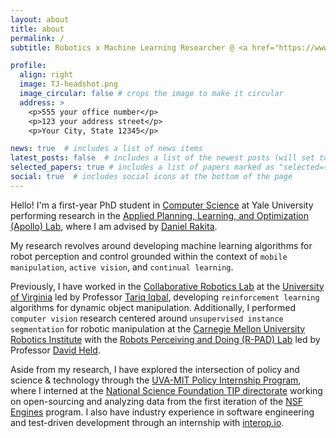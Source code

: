 ```yaml
---
layout: about
title: about
permalink: /
subtitle: Robotics x Machine Learning Researcher @ <a href="https://www.yale.edu">Yale University</a>

profile:
  align: right
  image: TJ-headshot.png
  image_circular: false # crops the image to make it circular
  address: >
    <p>555 your office number</p>
    <p>123 your address street</p>
    <p>Your City, State 12345</p>

news: true  # includes a list of news items
latest_posts: false  # includes a list of the newest posts (will set to true once I get a blog going)
selected_papers: true # includes a list of papers marked as "selected={true}" (will set to true once I have publications 😅)
social: true  # includes social icons at the bottom of the page
---
```


Hello! I'm a first-year PhD student in <a href='https://cpsc.yale.edu'>Computer Science<a> at Yale University performing research in the <a href='https://apollo-lab-yale.github.io'>Applied Planning, Learning, and Optimization (Apollo) Lab</a>, where I am advised by <a href='https://dannyrakita.net'>Daniel Rakita<a>.

My research revolves around developing machine learning algorithms for robot perception and control grounded within the context of `mobile manipulation`, `active vision`, and `continual learning`. 

Previously, I have worked in the <a href='https://www.collabrobotics.com/'>Collaborative Robotics Lab</a> at the <a href='https://virginia.edu'>University of Virginia</a> led by Professor <a href='http://www.tiqbal.com/'>Tariq Iqbal</a>, developing `reinforcement learning` algorithms for dynamic object manipulation. Additionally, I performed `computer vision` research centered around `unsupervised instance segmentation` for robotic manipulation at the <a href='https://www.ri.cmu.edu/'>Carnegie Mellon University Robotics Institute</a> with the <a href='https://r-pad.github.io/'>Robots Perceiving and Doing (R-PAD) Lab</a> led by Professor <a href='https://davheld.github.io/'>David Held</a>.

Aside from my research, I have explored the intersection of policy and science & technology through the <a href='https://engineering.virginia.edu/future-undergrads/academics/policy-internship-program'>UVA-MIT Policy Internship Program</a>, where I interned at the <a href="https://new.nsf.gov/tip/latest">National Science Foundation TIP directorate</a> working on open-sourcing and analyzing data from the first iteration of the <a href='https://new.nsf.gov/funding/initiatives/regional-innovation-engines'>NSF Engines</a> program. I also have industry experience in software engineering and test-driven development through an internship with <a href='https://finsemble.com/'>interop.io</a>.
